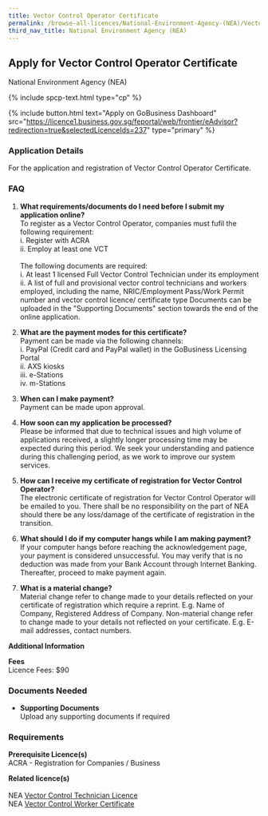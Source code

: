 ```yaml
---
title: Vector Control Operator Certificate
permalink: /browse-all-licences/National-Environment-Agency-(NEA)/Vector-Control-Operator-Certificate
third_nav_title: National Environment Agency (NEA)
---
```


## Apply for Vector Control Operator Certificate

National Environment Agency (NEA)

{% include spcp-text.html type="cp" %}

{% include button.html text="Apply on GoBusiness Dashboard" src="https://licence1.business.gov.sg/feportal/web/frontier/eAdvisor?redirection=true&selectedLicenceIds=237" type="primary" %}

<H3>Application Details</H3>

<p>For the application and registration of Vector Control Operator Certificate.</p>
<h3>FAQ</h3>
<ol>
<li>
<p><strong>What requirements/documents do I need before I submit my application online?</strong><br />To register as a Vector Control Operator, companies must fufil the following requirement:<br />i. Register with ACRA<br />ii. Employ at least one VCT<br /><br />The following documents are required:<br />i. At least 1 licensed Full Vector Control Technician under its employment<br />ii. A list of full and provisional vector control technicians and workers employed, including the name, NRIC/Employment Pass/Work Permit number and vector control licence/ certificate type Documents can be uploaded in the "Supporting Documents" section towards the end of the online application.</p>
</li>
<li>
<p><strong>What are the payment modes for this certificate?<br /></strong>Payment can be made via the following channels:<br />i. PayPal (Credit card and PayPal wallet) in the GoBusiness Licensing Portal<br />ii. AXS kiosks<br />iii. e-Stations<br />iv. m-Stations</p>
</li>
<li>
<p><strong>When can I make payment? </strong><br />Payment can be made upon approval.</p>
</li>
<li>
<p><strong>How soon can my application be processed? </strong><br />Please be informed that due to technical issues and high volume of applications received, a slightly longer processing time may be expected during this period. We seek your understanding and patience during this challenging period, as we work to improve our system services.</p>
</li>
<li>
<p><strong>How can I receive my certificate of registration for Vector Control Operator? </strong><br />The electronic certificate of registration for Vector Control Operator will be emailed to you. There shall be no responsibility on the part of NEA should there be any loss/damage of the certificate of registration in the transition.</p>
</li>
<li>
<p><strong>What should I do if my computer hangs while I am making payment?</strong><br />If your computer hangs before reaching the acknowledgement page, your payment is considered unsuccessful. You may verify that is no deduction was made from your Bank Account through Internet Banking. Thereafter, proceed to make payment again.</p>
</li>
<li>
<p><strong>What is a material change?</strong><br />Material change refer to change made to your details reflected on your certificate of registration which require a reprint. E.g. Name of Company, Registered Address of Company. Non-material change refer to change made to your details not reflected on your certificate. E.g. E-mail addresses, contact numbers.</p>
</li>
</ol>

<strong>Additional Information</strong>

<p><strong>Fees</strong><br />Licence Fees: $90</p>

<H3>Documents Needed</H3>

<ul>
<li><strong>Supporting Documents</strong><br />Upload any supporting documents if required</li>
</ul>

<H3>Requirements</H3>

<p><strong>Prerequisite Licence(s)</strong><br />ACRA - <a target="" rel="">Registration for Companies / Business</a></p>
<p><strong>Related licence(s)<br /></strong><br />NEA <a href="https://licence1.business.gov.sg/feportal/web/frontier/eAdvisor?redirection=true&selectedLicenceIds=162" target="_blank" rel="noopener">Vector Control Technician Licence</a><br />NEA <a href="https://licence1.business.gov.sg/feportal/web/frontier/eAdvisor?redirection=true&selectedLicenceIds=164" target="_blank" rel="noopener">Vector Control Worker Certificate</a></p>

